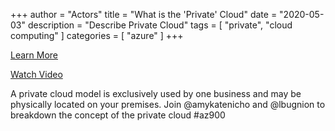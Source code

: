 +++
author = "Actors"
title = "What is  the 'Private' Cloud"
date = "2020-05-03"
description = "Describe Private Cloud"
tags = [
    "private",
    "cloud computing"
]
categories = [
    "azure"
]
+++

[Learn More](https://jhand.dev/26)

[Watch Video](https://twitter.com/i/status/1258411264532901892)

A private cloud model is exclusively used by one business and may be physically located on your premises. Join @amykatenicho and @lbugnion to breakdown the concept of the private cloud #az900